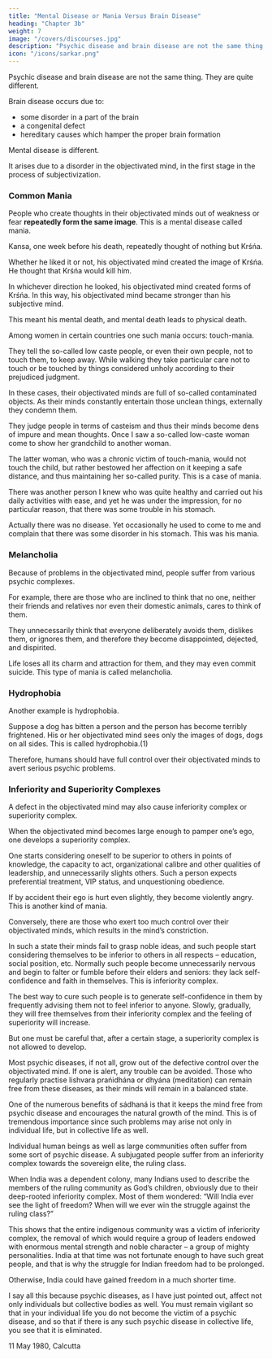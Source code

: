 ```yaml
---
title: "Mental Disease or Mania Versus Brain Disease"
heading: "Chapter 3b"
weight: 7
image: "/covers/discourses.jpg"
description: "Psychic disease and brain disease are not the same thing. They are quite different"
icon: "/icons/sarkar.png"
---
```




Psychic disease and brain disease are not the same thing. They are quite different. 

Brain disease occurs due to:
- some disorder in a part of the brain
- a congenital defect
- hereditary causes which hamper the proper brain formation

Mental disease is different.

It arises due to a disorder in the objectivated mind, in the first stage in the process of subjectivization. 


### Common Mania

People who create thoughts in their objectivated minds out of weakness or fear **repeatedly form the same image**. This is a mental disease called mania.

Kansa, one week before his death, repeatedly thought of nothing but Krśńa.

Whether he liked it or not, his objectivated mind created the image of Krśńa. He thought that Krśńa would kill him.

In whichever direction he looked, his objectivated mind created forms of Krśńa. In this way, his objectivated mind became stronger than his subjective mind. 

This meant his mental death, and mental death leads to physical death.

Among women in certain countries one such mania occurs: touch-mania. 

They tell the so-called low caste people, or even their own people, not to touch them, to keep away. While walking they take particular care not to touch or be touched by things considered unholy according to their prejudiced judgment. 

In these cases, their objectivated minds are full of so-called contaminated objects. As their minds constantly entertain those unclean things, externally they condemn them. 

They judge people in terms of casteism and thus their minds become dens of impure and mean thoughts. Once I saw a so-called low-caste woman come to show her grandchild to another woman. 

The latter woman, who was a chronic victim of touch-mania, would not touch the child, but rather bestowed her affection on it keeping a safe distance, and thus maintaining her so-called purity. This is a case of mania.

There was another person I knew who was quite healthy and carried out his daily activities with ease, and yet he was under the impression, for no particular reason, that there was some trouble in his stomach. 

Actually there was no disease. Yet occasionally he used to come to me and complain that there was some disorder in his stomach. This was his mania.


### Melancholia

Because of problems in the objectivated mind, people suffer from various psychic complexes. 

For example, there are those who are inclined to think that no one, neither their friends and relatives nor even their domestic animals, cares to think of them. 

They unnecessarily think that everyone deliberately avoids them, dislikes them, or ignores them, and therefore they become disappointed, dejected, and dispirited. 

Life loses all its charm and attraction for them, and they may even commit suicide. This type of mania is called melancholia.



### Hydrophobia

Another example is hydrophobia.

Suppose a dog has bitten a person and the person has become terribly frightened. His or her objectivated mind sees only the images of dogs, dogs on all sides. This is called hydrophobia.(1)

Therefore, humans should have full control over their objectivated minds to avert serious psychic problems.

<!-- It often happens that, not due to fear, but because of weakness, the same image repeatedly arises in the mind. This is called mania.  -->


### Inferiority and Superiority Complexes

A defect in the objectivated mind may also cause inferiority complex or superiority complex. 

When the objectivated mind becomes large enough to pamper one’s ego, one develops a superiority complex. 

One starts considering oneself to be superior to others in points of knowledge, the capacity to act, organizational calibre and other qualities of leadership, and unnecessarily slights others. Such a person expects preferential treatment, VIP status, and unquestioning obedience. 

If by accident their ego is hurt even slightly, they become violently angry. This is another kind of mania.

Conversely, there are those who exert too much control over their objectivated minds, which results in the mind’s constriction.

In such a state their minds fail to grasp noble ideas, and such people start considering themselves to be inferior to others in all respects – education, social position, etc. Normally such people become unnecessarily nervous and begin to falter or fumble before their elders and seniors: they lack self-confidence and faith in themselves. This is inferiority complex. 

The best way to cure such people is to generate self-confidence in them by frequently advising them not to feel inferior to anyone. Slowly, gradually, they will free themselves from their inferiority complex and the feeling of superiority will increase.

But one must be careful that, after a certain stage, a superiority complex is not allowed to develop.


Most psychic diseases, if not all, grow out of the defective control over the objectivated mind. If one is alert, any trouble can be avoided. Those who regularly practise Iishvara prańidhána or dhyána (meditation) can remain free from these diseases, as their minds will remain in a balanced state.

One of the numerous benefits of sádhaná is that it keeps the mind free from psychic disease and encourages the natural growth of the mind. This is of tremendous importance since such problems may arise not only in individual life, but in collective life as well.

Individual human beings as well as large communities often suffer from some sort of psychic disease. A subjugated people suffer from an inferiority complex towards the sovereign elite, the ruling class. 

When India was a dependent colony, many Indians used to describe the members of the ruling community as God’s children, obviously due to their deep-rooted inferiority complex. Most of them wondered: “Will India ever see the light of freedom? When will we ever win the struggle against the ruling class?” 

This shows that the entire indigenous community was a victim of inferiority complex, the removal of which would require a group of leaders endowed with enormous mental strength and noble character – a group of mighty personalities. India at that time was not fortunate enough to have such great people, and that is why the struggle for Indian freedom had to be prolonged.

Otherwise, India could have gained freedom in a much shorter time.

I say all this because psychic diseases, as I have just pointed out, affect not only individuals but collective bodies as well. You must remain vigilant so that in your individual life you do not become the victim of a psychic disease, and so that if there is any such psychic disease in collective life, you see that it is eliminated.

11 May 1980, Calcutta

<!-- Footnotes

(1) Hydro means “water”. Patients see the objects of their fears especially if they happen to look in water. –Eds. -->



